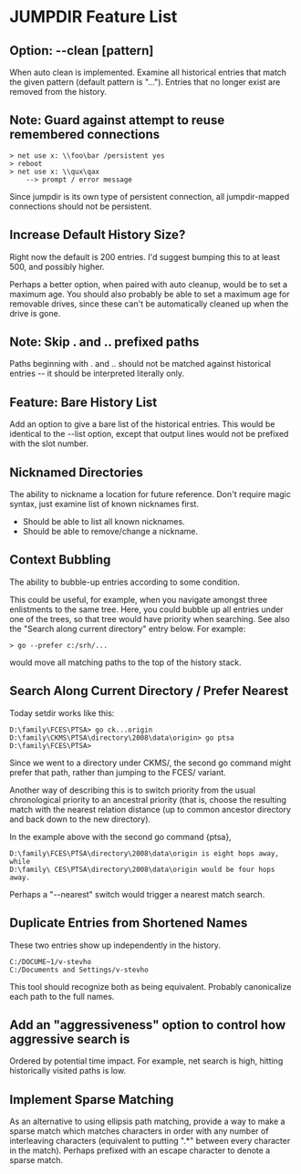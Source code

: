 JUMPDIR Feature List
====================================================================================================


Option: --clean [pattern]
--------------------------
When auto clean is implemented. Examine all historical entries that match the given pattern (default
pattern is "..."). Entries that no longer exist are removed from the history.


Note: Guard against attempt to reuse remembered connections
------------------------------------------------------------

    > net use x: \\foo\bar /persistent yes
    > reboot
    > net use x: \\qux\qax
        --> prompt / error message

Since jumpdir is its own type of persistent connection, all jumpdir-mapped connections should not be
persistent.


Increase Default History Size?
-------------------------------
Right now the default is 200 entries. I'd suggest bumping this to at least 500, and possibly higher.

Perhaps a better option, when paired with auto cleanup, would be to set a maximum age. You should
also probably be able to set a maximum age for removable drives, since these can't be automatically
cleaned up when the drive is gone.


Note: Skip . and .. prefixed paths
-----------------------------------
Paths beginning with . and .. should not be matched against historical entries -- it should be
interpreted literally only.


Feature: Bare History List
---------------------------
Add an option to give a bare list of the historical entries. This would be identical to the --list
option, except that output lines would not be prefixed with the slot number.


Nicknamed Directories
----------------------
The ability to nickname a location for future reference.  Don't require magic syntax, just examine
list of known nicknames first.

  - Should be able to list all known nicknames.
  - Should be able to remove/change a nickname.


Context Bubbling
-----------------
The ability to bubble-up entries according to some condition.

This could be useful, for example, when you navigate amongst three enlistments to the same tree.
Here, you could bubble up all entries under one of the trees, so that tree would have priority when
searching. See also the "Search along current directory" entry below. For example:

    > go --prefer c:/srh/...

would move all matching paths to the top of the history stack.


Search Along Current Directory / Prefer Nearest
------------------------------------------------
Today setdir works like this:

    D:\family\FCES\PTSA> go ck...origin
    D:\family\CKMS\PTSA\directory\2008\data\origin> go ptsa
    D:\family\FCES\PTSA>

Since we went to a directory under CKMS/, the second go command might prefer that path, rather than
jumping to the FCES/ variant.

Another way of describing this is to switch priority from the usual chronological priority to an
ancestral priority (that is, choose the resulting match with the nearest relation distance (up to
common ancestor directory and back down to the new directory).

In the example above with the second go command {ptsa},

    D:\family\FCES\PTSA\directory\2008\data\origin is eight hops away, while
    D:\family\ CES\PTSA\directory\2008\data\origin would be four hops away.

Perhaps a "--nearest" switch would trigger a nearest match search.


Duplicate Entries from Shortened Names
---------------------------------------
These two entries show up independently in the history.

    C:/DOCUME~1/v-stevho
    C:/Documents and Settings/v-stevho

This tool should recognize both as being equivalent. Probably canonicalize each path to the full
names.


Add an "aggressiveness" option to control how aggressive search is
-------------------------------------------------------------------
Ordered by potential time impact. For example, net search is high, hitting historically visited
paths is low.


Implement Sparse Matching
--------------------------
As an alternative to using ellipsis path matching, provide a way to make a sparse match which
matches characters in order with any number of interleaving characters (equivalent to putting ".*"
between every character in the match). Perhaps prefixed with an escape character to denote a sparse
match.
